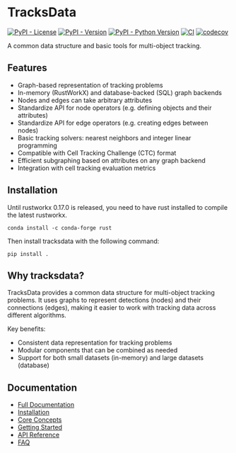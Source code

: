 # TracksData

[![PyPI - License](https://img.shields.io/pypi/l/tracksdata.svg?color=green)](https://github.com/royerlab/tracksdata/raw/main/LICENSE)
[![PyPI - Version](https://img.shields.io/pypi/v/tracksdata.svg)](https://pypi.org/project/tracksdata)
[![PyPI - Python Version](https://img.shields.io/pypi/pyversions/tracksdata.svg)](https://pypi.org/project/tracksdata)
[![CI](https://github.com/royerlab/tracksdata/actions/workflows/ci.yaml/badge.svg)](https://github.com/royerlab/tracksdata/actions/workflows/ci.yaml)
[![codecov](https://codecov.io/gh/royerlab/tracksdata/branch/main/graph/badge.svg)](https://codecov.io/gh/royerlab/tracksdata)

A common data structure and basic tools for multi-object tracking.

## Features

- Graph-based representation of tracking problems
- In-memory (RustWorkX) and database-backed (SQL) graph backends
- Nodes and edges can take arbitrary attributes
- Standardize API for node operators (e.g. defining objects and their attributes)
- Standardize API for edge operators (e.g. creating edges between nodes)
- Basic tracking solvers: nearest neighbors and integer linear programming
- Compatible with Cell Tracking Challenge (CTC) format
- Efficient subgraphing based on attributes on any graph backend
- Integration with cell tracking evaluation metrics

## Installation

Until rustworkx 0.17.0 is released, you need to have rust installed to compile the latest rustworkx.

```console
conda install -c conda-forge rust
```

Then install tracksdata with the following command:

```console
pip install .
```

## Why tracksdata?

TracksData provides a common data structure for multi-object tracking problems.
It uses graphs to represent detections (nodes) and their connections (edges), making it easier to work with tracking data across different algorithms.

Key benefits:
- Consistent data representation for tracking problems
- Modular components that can be combined as needed
- Support for both small datasets (in-memory) and large datasets (database)

## Documentation

- [Full Documentation](https://royerlab.github.io/tracksdata/)
- [Installation](https://royerlab.github.io/tracksdata/installation/)
- [Core Concepts](https://royerlab.github.io/tracksdata/concepts/)
- [Getting Started](https://royerlab.github.io/tracksdata/getting_started/)
- [API Reference](https://royerlab.github.io/tracksdata/reference/tracksdata/)
- [FAQ](https://royerlab.github.io/tracksdata/faq/)
